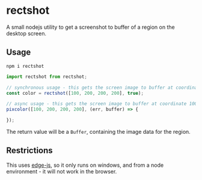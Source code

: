 # rectshot
A small nodejs utility to get a screenshot to buffer of a region on the desktop screen.

## Usage

`npm i rectshot`

```js
import rectshot from rectshot;

// synchronous usage - this gets the screen image to buffer at coordinate 100, 200 for a width of 200x200
const color = rectshot([100, 200, 200, 200], true);

// async usage - this gets the screen image to buffer at coordinate 100, 200 for a width of 200x200
pixcolor([100, 200, 200, 200], (err, buffer) => {

});
```

The return value will be a `Buffer`, containing the image data for the region.

## Restrictions

This uses [edge-js](https://github.com/agracio/edge-js), so it only runs on windows, and from a node environment - it will not work in the browser.